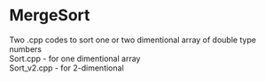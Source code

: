 # MergeSort
Two .cpp codes to sort one or two dimentional array of double type numbers  
Sort.cpp - for one dimentional array  
Sort_v2.cpp -  for 2-dimentional
